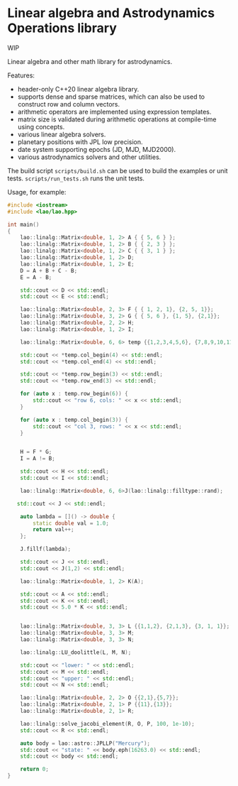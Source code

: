 Linear algebra and Astrodynamics Operations library
===

WIP


Linear algebra and other math library for astrodynamics.

Features:
- header-only C++20 linear algebra library.
- supports dense and sparse matrices, which can also be used to construct row and column vectors.
- arithmetic operators are implemented using expression templates.
- matrix size is validated during arithmetic operations at compile-time using concepts.
- various linear algebra solvers.
- planetary positions with JPL low precision.
- date system supporting epochs (JD, MJD, MJD2000).
- various astrodynamics solvers and other utilities.

The build script `scripts/build.sh` can be used to build the examples or unit tests. `scripts/run_tests.sh` runs the unit tests.

Usage, for example:

```cpp
#include <iostream>
#include <lao/lao.hpp>

int main()
{
    lao::linalg::Matrix<double, 1, 2> A { { 5, 6 } };
    lao::linalg::Matrix<double, 1, 2> B { { 2, 3 } };
    lao::linalg::Matrix<double, 1, 2> C { { 3, 1 } };
    lao::linalg::Matrix<double, 1, 2> D;
    lao::linalg::Matrix<double, 1, 2> E;
    D = A + B + C - B;
    E = A - B;

    std::cout << D << std::endl;
    std::cout << E << std::endl;

    lao::linalg::Matrix<double, 2, 3> F { { 1, 2, 1}, {2, 5, 1}};
    lao::linalg::Matrix<double, 3, 2> G { { 5, 6 }, {1, 5}, {2,1}};
    lao::linalg::Matrix<double, 2, 2> H;
    lao::linalg::Matrix<double, 1, 2> I;

    lao::linalg::Matrix<double, 6, 6> temp {{1,2,3,4,5,6}, {7,8,9,10,11,12}, {13, 14, 15, 16, 17, 18}, {19, 20, 21, 22, 23, 24}, {25, 26, 27, 28, 29, 30}, {31, 32, 33, 34, 35, 36}};

    std::cout << *temp.col_begin(4) << std::endl;
    std::cout << *temp.col_end(4) << std::endl;

    std::cout << *temp.row_begin(3) << std::endl;
    std::cout << *temp.row_end(3) << std::endl;

    for (auto x : temp.row_begin(6)) {
        std::cout << "row 6, cols: " << x << std::endl;
    }

    for (auto x : temp.col_begin(3)) {
        std::cout << "col 3, rows: " << x << std::endl;
    }


    H = F * G;
    I = A != B;

    std::cout << H << std::endl;
    std::cout << I << std::endl;

    lao::linalg::Matrix<double, 6, 6>J(lao::linalg::filltype::rand);

   std::cout << J << std::endl;

    auto lambda = []() -> double {
        static double val = 1.0;
        return val++;
    };

    J.fillf(lambda);

    std::cout << J << std::endl;
    std::cout << J(1,2) << std::endl;

    lao::linalg::Matrix<double, 1, 2> K(A);

    std::cout << A << std::endl;
    std::cout << K << std::endl;
    std::cout << 5.0 * K << std::endl;


    lao::linalg::Matrix<double, 3, 3> L {{1,1,2}, {2,1,3}, {3, 1, 1}};
    lao::linalg::Matrix<double, 3, 3> M;
    lao::linalg::Matrix<double, 3, 3> N;

    lao::linalg::LU_doolittle(L, M, N);

    std::cout << "lower: " << std::endl;
    std::cout << M << std::endl;
    std::cout << "upper: " << std::endl;
    std::cout << N << std::endl;

    lao::linalg::Matrix<double, 2, 2> O {{2,1},{5,7}};
    lao::linalg::Matrix<double, 2, 1> P {{11},{13}};
    lao::linalg::Matrix<double, 2, 1> R;

    lao::linalg::solve_jacobi_element(R, O, P, 100, 1e-10);
    std::cout << R << std::endl;

    auto body = lao::astro::JPLLP("Mercury");
    std::cout << "state: " << body.eph(16263.0) << std::endl;
    std::cout << body << std::endl;

    return 0;
}
```